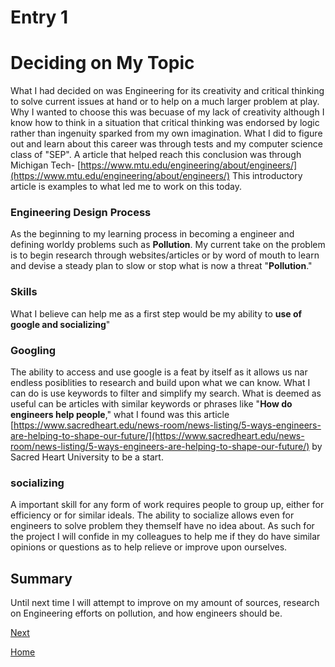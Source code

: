 # Entry 1
# Deciding on My Topic
What I had decided on was Engineering for its creativity and critical thinking to solve current issues at hand or to help on a much larger problem at play. Why I wanted to choose this was becuase of my lack of creativity although I know how to think in a situation that critical thinking was endorsed by logic rather than ingenuity sparked from my own imagination. What I did to figure out and learn about this career was through tests and my computer science class of "SEP". A article that helped reach this conclusion was through Michigan Tech- [https://www.mtu.edu/engineering/about/engineers/](https://www.mtu.edu/engineering/about/engineers/) This introductory article is examples to what led me to work on this today.
### Engineering Design Process
As the beginning to my learning process in becoming a engineer and defining worldy problems such as **Pollution**. My current take on the problem is to begin research through websites/articles or by word of mouth to learn and devise a steady plan to slow or stop what is now a threat "**Pollution**."
### Skills
What I believe can help me as a first step would be my ability to **use of google and socializing**" 

### Googling
The ability to access and use google is a feat by itself as it allows us nar endless posiblities to research and build upon what we can know. What I can do is use keywords to filter and simplify my search. What is deemed as useful can be articles with similar keywords or phrases like "**How do engineers help people**," what I found was this article [https://www.sacredheart.edu/news-room/news-listing/5-ways-engineers-are-helping-to-shape-our-future/](https://www.sacredheart.edu/news-room/news-listing/5-ways-engineers-are-helping-to-shape-our-future/) by Sacred Heart University to be a start.

### socializing
A important skill for any form of work requires people to group up, either for efficiency or for similar ideals. The ability to socialize allows even for engineers to solve problem they themself have no idea about. As such for the project I will confide in my colleagues to help me if they do have similar opinions or questions as to help relieve or improve upon ourselves.
## Summary 
Until next time I will attempt to improve on my amount of sources, research on Engineering efforts on pollution, and how engineers should be.

[Next](entry02.md)

[Home](../README.md)
